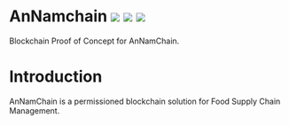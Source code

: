 # AnNamchain ![](https://img.shields.io/badge/Project-Nam-ff69b4.svg) ![](https://img.shields.io/badge/Namchain-WIP-Blue.svg) ![](https://img.shields.io/badge/madeby-Ramaguru-blue.svg)

Blockchain Proof of Concept for AnNamChain.

# Introduction
AnNamChain is a permissioned blockchain solution for Food Supply Chain Management.





